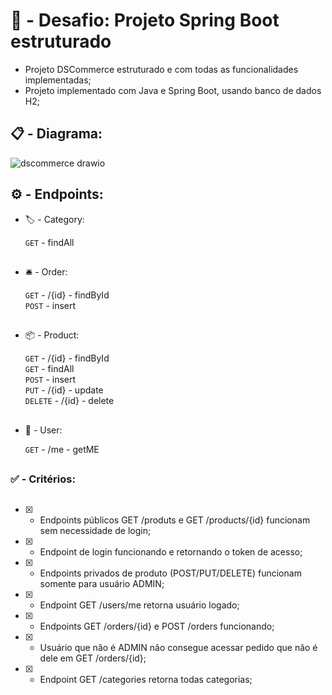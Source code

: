 # :construction: - Desafio: Projeto Spring Boot estruturado

- Projeto DSCommerce estruturado e com todas as funcionalidades implementadas;
- Projeto implementado com Java e Spring Boot, usando banco de dados H2;

##

## :clipboard: - Diagrama:

![dscommerce drawio](https://github.com/carloshenriquefs/dscommerce-java/assets/54969405/bec2b868-5997-4668-957a-8d621f48c715)

##

## :gear: - Endpoints:

* :label: - Category:

    ```GET``` - findAll <br /> 

##

* :bellhop_bell: - Order:

    ```GET``` - /{id} - findById <br />
    ```POST``` - insert <br />

##

* :package: - Product:

    ```GET``` - /{id} - findById <br />
    ```GET``` - findAll <br /> 
    ```POST``` - insert <br />
    ```PUT``` - /{id} - update <br />
    ```DELETE``` - /{id} - delete <br />

##

* :bust_in_silhouette: - User: 

    ```GET``` - /me - getME

##

### :white_check_mark: - Critérios:

##

- [x] - Endpoints públicos GET /produts e GET /products/{id} funcionam sem necessidade de login;
- [x] - Endpoint de login funcionando e retornando o token de acesso;
- [x] - Endpoints privados de produto (POST/PUT/DELETE) funcionam somente para usuário ADMIN;
- [x] - Endpoint GET /users/me retorna usuário logado;
- [x] - Endpoints GET /orders/{id} e POST /orders funcionando;
- [x] - Usuário que não é ADMIN não consegue acessar pedido que não é dele em GET /orders/{id};
- [x] - Endpoint GET /categories retorna todas categorias;



